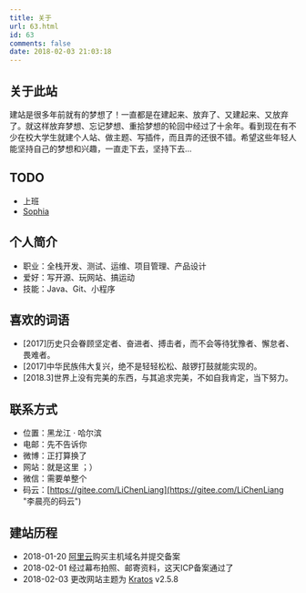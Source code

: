 ```yaml
---
title: 关于
url: 63.html
id: 63
comments: false
date: 2018-02-03 21:03:18
---
```


关于此站
----

建站是很多年前就有的梦想了！一直都是在建起来、放弃了、又建起来、又放弃了。就这样放弃梦想、忘记梦想、重拾梦想的轮回中经过了十余年。看到现在有不少在校大学生就建个人站、做主题、写插件，而且弄的还很不错。希望这些年轻人能坚持自己的梦想和兴趣，一直走下去，坚持下去...

TODO
----

*   上班
*   [Sophia](https://gitee.com/LiChenLiang/Sophia "Sophia")

个人简介
----

*   职业：全栈开发、测试、运维、项目管理、产品设计
*   爱好：写开源、玩网站、搞运动
*   技能：Java、Git、小程序

喜欢的词语
-----

*   \[2017\]历史只会眷顾坚定者、奋进者、搏击者，而不会等待犹豫者、懈怠者、畏难者。
*   \[2017\]中华民族伟大复兴，绝不是轻轻松松、敲锣打鼓就能实现的。
*   \[2018.3\]世界上没有完美的东西，与其追求完美，不如自我肯定，当下努力。

联系方式
----

*   位置：黑龙江 · 哈尔滨
*   电邮：先不告诉你
*   微博：正打算换了
*   网站：就是这里 ；）
*   微信：需要单整个
*   码云：[https://gitee.com/LiChenLiang](https://gitee.com/LiChenLiang "李晨亮的码云")

建站历程
----

*   2018-01-20 [阿里云](https://promotion.aliyun.com/ntms/act/ambassador/sharetouser.html?userCode=d3li0nrt&utm_source=d3li0nrt "阿里云")购买主机域名并提交备案
*   2018-02-01 经过幕布拍照、邮寄资料，这天ICP备案通过了
*   2018-02-03 更改网站主题为 [Kratos](https://www.vtrois.com/theme-kratos.html "Kratos") v2.5.8